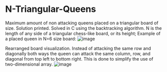# N-Triangular-Queens
Maximum amount of non attacking queens placed on a triangular board of size. Solution printed. Solved in C using the backtracking algorithm.
N is the length of any side of a triangular chess-like board, or its height;
Example of a placed queen in N=6 size board: ![image](https://user-images.githubusercontent.com/118682717/227608857-0171ba98-ca8a-4773-accb-2a13f5e8fa81.png)

Rearranged board visualization. Instead of attacking the same row and diagonally both ways the queen can attack the same column, row, and diagonal from top left to bottom right. This is done to simplify the use of two-dimensional array. ![image](https://user-images.githubusercontent.com/118682717/227611920-7358fcda-47c8-488f-a4e1-fc74642ecb14.png)
